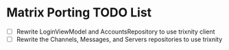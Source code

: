 # Matrix Porting TODO List

- [ ] Rewrite LoginViewModel and AccountsRepository to use trixnity client
- [ ] Rewrite the Channels, Messages, and Servers repositories to use trixnity